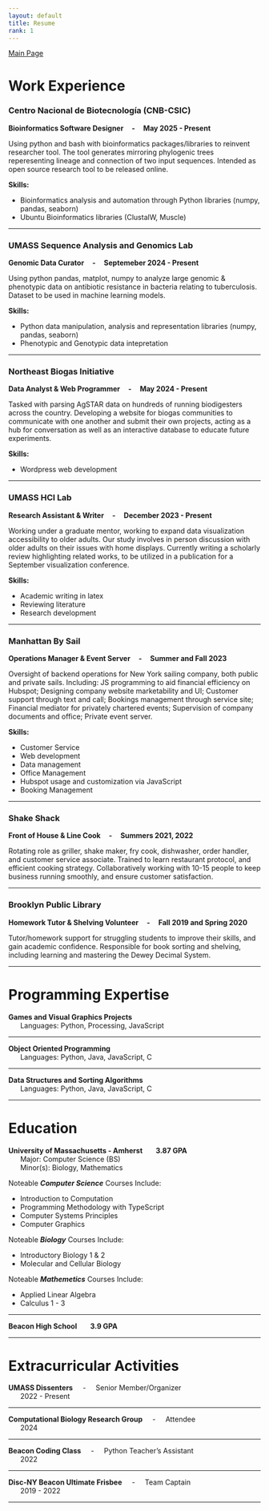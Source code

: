 ```yaml
---
layout: default
title: Resume
rank: 1
---
```

[Main Page](https://henry-wk.github.io//)

<!-- Template to add expierence:

### Name of Instituiton

**Name of Position &nbsp;&nbsp;&nbsp; - &nbsp;&nbsp;&nbsp; Date started - date ended*

Description

**Skills:**
+ 

----

-->
# Work Experience	
### Centro Nacional de Biotecnología (CNB-CSIC)

**Bioinformatics Software Designer &nbsp;&nbsp;&nbsp; - &nbsp;&nbsp;&nbsp; May 2025 - Present**

Using python and bash with bioinformatics packages/libraries to reinvent researcher tool. The tool generates mirroring phylogenic trees reperesenting lineage and connection of two input sequences. Intended as open source research tool to be released online.

**Skills:**
+ Bioinformatics analysis and automation through Python libraries (numpy, pandas, seaborn)
+ Ubuntu Bioinformatics libraries (ClustalW, Muscle)

----

### UMASS Sequence Analysis and Genomics Lab

**Genomic Data Curator &nbsp;&nbsp;&nbsp; - &nbsp;&nbsp;&nbsp; Septemeber 2024 - Present**

Using python pandas, matplot, numpy to analyze large genomic & phenotypic data on antibiotic resistance in bacteria relating to tuberculosis. Dataset to be used in machine learning models.

**Skills:**
+ Python data manipulation, analysis and representation libraries (numpy, pandas, seaborn)
+ Phenotypic and Genotypic data intepretation

----

### Northeast Biogas Initiative

**Data Analyst & Web Programmer &nbsp;&nbsp;&nbsp; - &nbsp;&nbsp;&nbsp; May 2024 - Present**

Tasked with parsing AgSTAR data on hundreds of running biodigesters across the country. Developing a website for biogas communities to communicate with one another and submit their own projects, acting as a hub for conversation as well as an interactive database to educate future experiments. 

**Skills:**
+ Wordpress web development

----

### UMASS HCI Lab		

**Research Assistant & Writer &nbsp;&nbsp;&nbsp; - &nbsp;&nbsp;&nbsp; December 2023 - Present** 

Working under a graduate mentor, working to expand data visualization accessibility to older adults. Our study involves in person discussion 
with older adults on their issues with home displays. Currently writing a scholarly review highlighting related works, to be utilized in a 
publication for a September visualization conference. 

**Skills:**
+ Academic writing in latex
+ Reviewing literature
+ Research development

---

### Manhattan By Sail	

**Operations Manager & Event Server &nbsp;&nbsp;&nbsp; - &nbsp;&nbsp;&nbsp; Summer and Fall 2023**  

Oversight of backend operations for New York sailing company, both public and private sails. 
Including: JS programming to aid financial efficiency on Hubspot; Designing company website 
marketability and UI; Customer support through text and call; Bookings management through 
service site; Financial mediator for privately chartered events; Supervision of company 
documents and office; Private event server.

**Skills:**
+ Customer Service
+ Web development
+ Data management
+ Office Management
+ Hubspot usage and customization via JavaScript
+ Booking Management

---

### Shake Shack		

**Front of House & Line Cook &nbsp;&nbsp;&nbsp; - &nbsp;&nbsp;&nbsp; Summers 2021, 2022**  

Rotating role as griller, shake maker, fry cook, dishwasher, order handler, and customer service
associate. Trained to learn restaurant protocol, and efficient cooking strategy.  Collaboratively 
working with 10-15 people to keep business running smoothly, and ensure customer 
satisfaction.

---

### Brooklyn Public Library

**Homework Tutor & Shelving Volunteer &nbsp;&nbsp;&nbsp; - &nbsp;&nbsp;&nbsp; Fall 2019 and Spring 2020**

Tutor/homework support for struggling students to improve their skills, and gain academic confidence. Responsible for book sorting and shelving, including learning and mastering the Dewey Decimal System.

---


# Programming Expertise 
**Games and Visual Graphics Projects**  
&nbsp;&nbsp;&nbsp;&nbsp;&nbsp;&nbsp;Languages: 	Python, Processing, JavaScript  

---

**Object Oriented Programming**  
&nbsp;&nbsp;&nbsp;&nbsp;&nbsp;&nbsp;Languages:	Python, Java, JavaScript, C  

---

**Data Structures and Sorting Algorithms**  
&nbsp;&nbsp;&nbsp;&nbsp;&nbsp;&nbsp;Languages:	Python, Java, JavaScript, C  

---

# Education
**University of Massachusetts - Amherst &nbsp;&nbsp;&nbsp;&nbsp;&nbsp;&nbsp; 3.87 GPA**  
&nbsp;&nbsp;&nbsp;&nbsp;&nbsp;&nbsp;Major: Computer Science (BS)  		
&nbsp;&nbsp;&nbsp;&nbsp;&nbsp;&nbsp;Minor(s): Biology, Mathematics

Noteable _**Computer Science**_ Courses Include:
+ Introduction to Computation
+ Programming Methodology with TypeScript
+ Computer Systems Principles
+ Computer Graphics

Noteable _**Biology**_ Courses Include:
- Introductory Biology 1 & 2
- Molecular and Cellular Biology

Noteable _**Mathemetics**_ Courses Include:
* Applied Linear Algebra
* Calculus 1 - 3

--- 

**Beacon High School &nbsp;&nbsp;&nbsp;&nbsp;&nbsp;&nbsp; 3.9 GPA**

___


# Extracurricular Activities
**UMASS Dissenters** 		&nbsp;&nbsp;&nbsp; - &nbsp;&nbsp;&nbsp; Senior Member/Organizer  
&nbsp;&nbsp;&nbsp;&nbsp;&nbsp;&nbsp;2022 - Present  

---

**Computational Biology Research Group** &nbsp;&nbsp;&nbsp; - &nbsp;&nbsp;&nbsp;	Attendee  
&nbsp;&nbsp;&nbsp;&nbsp;&nbsp;&nbsp;2024  

---

**Beacon Coding Class**	&nbsp;&nbsp;&nbsp; - &nbsp;&nbsp;&nbsp;			Python Teacher’s Assistant  
&nbsp;&nbsp;&nbsp;&nbsp;&nbsp;&nbsp;2022  

---

**Disc-NY Beacon Ultimate Frisbee** 	&nbsp;&nbsp;&nbsp; - &nbsp;&nbsp;&nbsp;	Team Captain  
&nbsp;&nbsp;&nbsp;&nbsp;&nbsp;&nbsp;2019 - 2022

---
